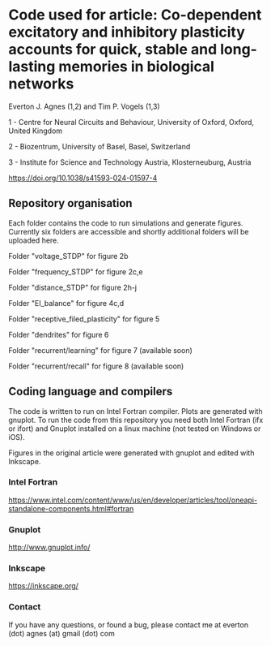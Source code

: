 # Code used for article: Co-dependent excitatory and inhibitory plasticity accounts for quick, stable and long-lasting memories in biological networks

Everton J. Agnes (1,2) and Tim P. Vogels (1,3)

1 - Centre for Neural Circuits and Behaviour, University of Oxford, Oxford, United Kingdom

2 - Biozentrum, University of Basel, Basel, Switzerland

3 - Institute for Science and Technology Austria, Klosterneuburg, Austria

https://doi.org/10.1038/s41593-024-01597-4

## Repository organisation

Each folder contains the code to run simulations and generate figures. Currently six folders are accessible and shortly additional folders will be uploaded here.

Folder "voltage_STDP" for figure 2b

Folder "frequency_STDP" for figure 2c,e

Folder "distance_STDP" for figure 2h-j

Folder "EI_balance" for figure 4c,d

Folder "receptive_filed_plasticity" for figure 5

Folder "dendrites" for figure 6

Folder "recurrent/learning" for figure 7 (available soon)

Folder "recurrent/recall" for figure 8 (available soon)

## Coding language and compilers

The code is written to run on Intel Fortran compiler. Plots are generated with gnuplot. To run the code from this repository you need both Intel Fortran (ifx or ifort) and Gnuplot installed on a linux machine (not tested on Windows or iOS).

Figures in the original article were generated with gnuplot and edited with Inkscape.

### Intel Fortran

https://www.intel.com/content/www/us/en/developer/articles/tool/oneapi-standalone-components.html#fortran

### Gnuplot

http://www.gnuplot.info/

### Inkscape

https://inkscape.org/

### Contact

If you have any questions, or found a bug, please contact me at everton (dot) agnes (at) gmail (dot) com
